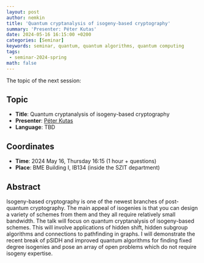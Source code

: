 ```yaml
---
layout: post
author: nemkin
title: 'Quantum cryptanalysis of isogeny-based cryptography'
summary: 'Presenter: Péter Kutas'
date: 2024-05-16 16:15:00 +0200
categories: [Seminar]
keywords: seminar, quantum, quantum algorithms, quantum computing
tags:
 - seminar-2024-spring
math: false
---
```


The topic of the next session:

## Topic

- **Title**: Quantum cryptanalysis of isogeny-based cryptography
- **Presenter**: [Péter Kutas](https://sites.google.com/view/peterkutas89/)
- **Language**: TBD

## Coordinates

- **Time**: 2024 May 16, Thursday 16:15 (1 hour + questions)
- **Place**: BME Building I, IB134 (inside the SZIT department)

## Abstract

Isogeny-based cryptography is  one of the newest branches of post-quantum cryptography. The main appeal of isogenies is that you can design a variety 
of schemes from them and they all require relatively small bandwidth. The talk will focus on quantum cryptanalysis of isogeny-based schemes. This will involve 
applications of hidden shift, hidden subgroup algorithms and connections to pathfinding in graphs. I will demonstrate the recent break of pSIDH and improved 
quantum algorithms for finding fixed degree isogenies and pose an array of open problems which do not require isogeny expertise.
